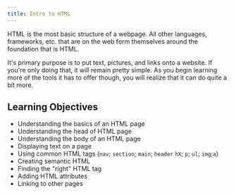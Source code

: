 ```yaml
---
title: Intro to HTML
---
```


HTML is the most basic structure of a webpage. All other languages, frameworks,
etc. that are on the web form themselves around the foundation that is HTML.

It's primary purpose is to put text, pictures, and links onto a website. If
you're only doing that, it will remain pretty simple. As you begin learning more
of the tools it has to offer though, you will realize that it can do quite a bit
more.

## Learning Objectives

- Understanding the basics of an HTML page
- Understanding the head of HTML page
- Understanding the body of an HTML page
- Displaying text on a page
- Using common HTML tags (`nav`; `section`; `main`; `header` `hX`; `p`; `ul`;
  `img`;`a`)
- Creating semantic HTML
- Finding the "right" HTML tag
- Adding HTML attributes
- Linking to other pages
